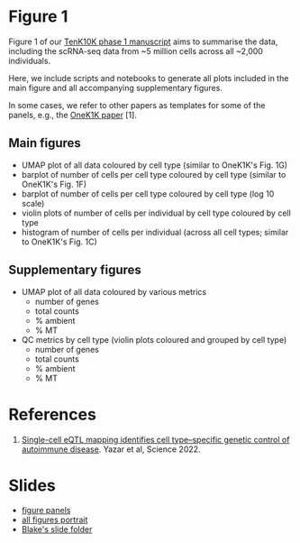 # Figure 1

Figure 1 of our [TenK10K phase 1 manuscript](https://docs.google.com/document/d/1ck13c1NWXLolvEuvh-y3a11jsYbBfZOv1aU01U4o8FE/edit#heading=h.ds9fvb3nfr68) aims to summarise the data, including the scRNA-seq data from ~5 million cells across all ~2,000 individuals.

Here, we include scripts and notebooks to generate all plots included in the main figure and all accompanying supplementary figures.

In some cases, we refer to other papers as templates for some of the panels, e.g., the [OneK1K paper](https://www.science.org/doi/10.1126/science.abf3041) [1].

## Main figures

* UMAP plot of all data coloured by cell type (similar to OneK1K's Fig. 1G)
* barplot of number of cells per cell type coloured by cell type (similar to OneK1K's Fig. 1F)
* barplot of number of cells per cell type coloured by cell type (log 10 scale)
* violin plots of number of cells per individual by cell type coloured by cell type
* histogram of number of cells per individual (across all cell types; similar to OneK1K's Fig. 1C)

## Supplementary figures

* UMAP plot of all data coloured by various metrics
  * number of genes
  * total counts
  * % ambient
  * % MT
* QC metrics by cell type (violin plots coloured and grouped by cell type)
  * number of genes
  * total counts
  * % ambient
  * % MT

# References

1. [Single-cell eQTL mapping identifies cell type–specific genetic control of autoimmune disease](https://www.science.org/doi/10.1126/science.abf3041). Yazar et al, Science 2022. 

# Slides

* [figure panels](https://docs.google.com/presentation/d/1dOiiMZvyDHwfdQoTz-MvdGtoIxzHMube9K8HltcH1cQ/edit#slide=id.g2741262b6b1_0_0)
* [all figures portrait](https://docs.google.com/presentation/d/1l6BWEUdciT9U015kAJljiWd8AQqL15bhsDbX7e9iorM/edit#slide=id.g28a43f90e91_0_51)
* [Blake's slide folder](https://drive.google.com/drive/folders/1672Pt3rIHkePCng9D4K813Vi4Y0JYMd0)
